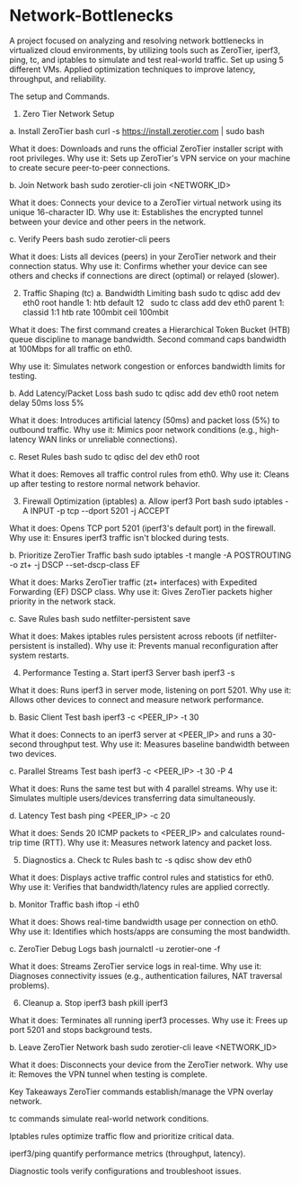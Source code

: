 # Network-Bottlenecks
A project focused on analyzing and resolving network bottlenecks in virtualized cloud environments, by utilizing tools such as ZeroTier, iperf3, ping, tc, and iptables to simulate and test real-world traffic. Set up using 5 different VMs. Applied optimization techniques to improve latency, throughput, and reliability.

The setup and Commands.

1. Zero Tier Network Setup

a. Install ZeroTier
bash		curl -s https://install.zerotier.com | sudo bash

What it does: Downloads and runs the official ZeroTier installer script with root privileges.
Why use it: Sets up ZeroTier's VPN service on your machine to create secure peer-to-peer connections.

b. Join Network
bash 		sudo zerotier-cli join <NETWORK_ID>

What it does: Connects your device to a ZeroTier virtual network using its unique 16-character ID.
Why use it: Establishes the encrypted tunnel between your device and other peers in the network.

c. Verify Peers
bash  		sudo zerotier-cli peers

What it does: Lists all devices (peers) in your ZeroTier network and their connection status.
Why use it: Confirms whether your device can see others and checks if connections are direct (optimal) or relayed (slower).

2. Traffic Shaping (tc)
a. Bandwidth Limiting
bash  		sudo tc qdisc add dev eth0 root handle 1: htb default 12
 		sudo tc class add dev eth0 parent 1: classid 1:1 htb rate 100mbit ceil 100mbit

What it does:
The first command creates a Hierarchical Token Bucket (HTB) queue discipline to manage bandwidth.
Second command caps bandwidth at 100Mbps for all traffic on eth0.

Why use it: Simulates network congestion or enforces bandwidth limits for testing.


b. Add Latency/Packet Loss
bash 		sudo tc qdisc add dev eth0 root netem delay 50ms loss 5%

What it does: Introduces artificial latency (50ms) and packet loss (5%) to outbound traffic.
Why use it: Mimics poor network conditions (e.g., high-latency WAN links or unreliable connections).

c. Reset Rules
bash		sudo tc qdisc del dev eth0 root

What it does: Removes all traffic control rules from eth0.
Why use it: Cleans up after testing to restore normal network behavior.


3. Firewall Optimization (iptables)
a. Allow iperf3 Port
bash		sudo iptables -A INPUT -p tcp --dport 5201 -j ACCEPT

What it does: Opens TCP port 5201 (iperf3's default port) in the firewall.
Why use it: Ensures iperf3 traffic isn't blocked during tests.

b. Prioritize ZeroTier Traffic
bash 		sudo iptables -t mangle -A POSTROUTING -o zt+ -j DSCP --set-dscp-class EF

What it does: Marks ZeroTier traffic (zt+ interfaces) with Expedited Forwarding (EF) DSCP class.
Why use it: Gives ZeroTier packets higher priority in the network stack.

c. Save Rules
bash 		sudo netfilter-persistent save

What it does: Makes iptables rules persistent across reboots (if netfilter-persistent is installed).
Why use it: Prevents manual reconfiguration after system restarts.


4. Performance Testing
a. Start iperf3 Server
bash		iperf3 -s

What it does: Runs iperf3 in server mode, listening on port 5201.
Why use it: Allows other devices to connect and measure network performance.

b. Basic Client Test
bash		iperf3 -c <PEER_IP> -t 30

What it does: Connects to an iperf3 server at <PEER_IP> and runs a 30-second throughput test.
Why use it: Measures baseline bandwidth between two devices.

c. Parallel Streams Test
bash		iperf3 -c <PEER_IP> -t 30 -P 4

What it does: Runs the same test but with 4 parallel streams.
Why use it: Simulates multiple users/devices transferring data simultaneously.

d. Latency Test
bash 		ping <PEER_IP> -c 20

What it does: Sends 20 ICMP packets to <PEER_IP> and calculates round-trip time (RTT).
Why use it: Measures network latency and packet loss.


5. Diagnostics
a. Check tc Rules
bash 		tc -s qdisc show dev eth0

What it does: Displays active traffic control rules and statistics for eth0.
Why use it: Verifies that bandwidth/latency rules are applied correctly.

b. Monitor Traffic
bash		iftop -i eth0

What it does: Shows real-time bandwidth usage per connection on eth0.
Why use it: Identifies which hosts/apps are consuming the most bandwidth.

c. ZeroTier Debug Logs
bash 		journalctl -u zerotier-one -f

What it does: Streams ZeroTier service logs in real-time.
Why use it: Diagnoses connectivity issues (e.g., authentication failures, NAT traversal problems).


6. Cleanup
a. Stop iperf3
bash 		pkill iperf3

What it does: Terminates all running iperf3 processes.
Why use it: Frees up port 5201 and stops background tests.

b. Leave ZeroTier Network
bash		sudo zerotier-cli leave <NETWORK_ID>

What it does: Disconnects your device from the ZeroTier network.
Why use it: Removes the VPN tunnel when testing is complete.


Key Takeaways
ZeroTier commands establish/manage the VPN overlay network.

tc commands simulate real-world network conditions.

Iptables rules optimize traffic flow and prioritize critical data.

iperf3/ping quantify performance metrics (throughput, latency).

Diagnostic tools verify configurations and troubleshoot issues.
